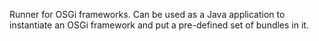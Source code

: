 Runner for OSGi frameworks. Can be used as a Java application to instantiate an OSGi framework and put a pre-defined set of bundles in it.

